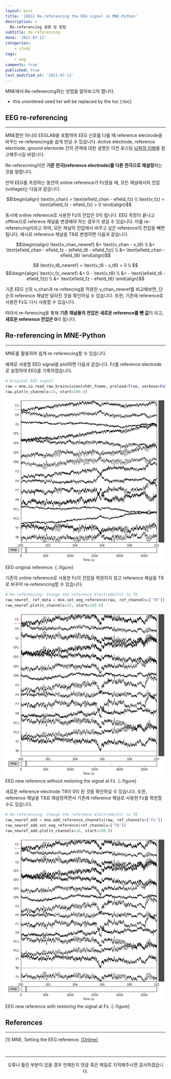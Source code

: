 ```yaml
---
layout: post
title: '[EEG] Re-referencing the EEG signal in MNE-Python'
description: >
  Re-referencing 설명 및 방법
subtitle: Re-referencing
date: '2021-07-12'
categories:
    - study
tags:
    - eeg
comments: true
published: true
last_modified_at: '2021-07-12'
---
```


MNE에서 Re-referencing하는 방법을 알아보고자 합니다.

* this unordered seed list will be replaced by the toc
{:toc}

## EEG re-referencing   

***

MNE뿐만 아니라 EEGLAB을 포함하여 EEG 신호를 다룰 때 reference electrode을 바꾸는 re-referencing을 쉽게 만날 수 있습니다. Acitve electrode, reference electrode, ground electorde 간의 관계에 대한 설명은 이전 포스팅 [뇌파의 이해](https://hayoonsong.github.io/study/2021-01-05-understanding_eeg/)를 참고해주시길 바랍니다.

Re-referecning이란 **기준 전극(reference electrode)를 다른 전극으로 재설정**하는 것을 말합니다. 

만약 EEG를 측정하는 동안의 online reference가 Fz였을 때, 모든 채널에서의 전압(voltage)는 다음과 같습니다.

$$\begin{align}
  \text{v_chan} = \text{efield_chan - efield_fz} \\
  \text{v_fz} = \text{efield_fz - efield_fz} = 0
\end{align}$$

동시에 online reference로 사용한 Fz의 전압은 0이 됩니다. EEG 측정이 끝나고 offline으로 referece 채널을 변경해야 하는 경우가 생길 수 있습니다.
이를 re-referencing이라고 하며, 모든 채널의 전압에서 바꾸고 싶은 reference의 전압을 빼면됩니다. 예시로 reference 채널을 T8로 변경하면 다음과 같습니다.

$$\begin{align}
  \text{v_chan_newref} &= \text{v_chan - v_t8} \\
                       &= \text{efield_chan - efield_fz - (efield_t8 - efield_fz)} \\
                       &= \text{efield_chan - efield_t8} 
\end{align}$$

$$
  \text{v_t8_newref} = \text{v_t8 - v_t8} = 0 \\
$$
$$\begin{align}
  \text{v_fz_newref} &= 0 - \text{v_t8} \\
                     &= - \text{(efield_t8 - efield_fz)} \\
                     &= \text{efield_fz - efield_t8}
  \end{align}$$

기존 EEG 신호 v_chan과 re-refencing을 적용한 v_chan_newref를 비교해보면, 단순히 reference 채널만 달라진 것을 확인하실 수 있습니다. 또한, 기존에 reference로 사용한 Fz도 다시 사용할 수 있습니다.

따라서 re-ferencing을 통해 **기존 채널들의 전압은 새로운 reference를 뺀 값**이 되고, **새로운 reference 전압은 0**이 됩니다.

## Re-referencing in MNE-Python

***

MNE를 활용하여 쉽게 re-referencing할 수 있습니다.

예제로 사용할 EEG signal을 plot하면 다음과 같습니다. Fz를 reference electrode로 설정하여 EEG를 기록하였습니다.

~~~python
# Original EEG signal
raw = mne.io.read_raw_brainvision(vhdr_fname, preload=True, verbose=False)
raw.plot(n_channels=15, start=100.0)
~~~

![Original EEG](https://github.com/HayoonSong/Images-for-Github-Pages/blob/main/study/eeg/2022-07-12-re-referencing/original.png?raw=true)   
EEG original reference.
{:.figure}

기존의 online reference로 사용한 Fz의 전압을 복원하지 않고 reference 채널을 T8로 바꾸어 re-referencing할 수 있습니다.

~~~python
# Re-referencing: Change the reference electrode(Fz) to T8
raw_newref, ref_data = mne.set_eeg_reference(raw, ref_channels=['T8'])
raw_newref.plot(n_channels=15, start=100.0)
~~~

![Re-referencing without Fz](https://github.com/HayoonSong/Images-for-Github-Pages/blob/main/study/eeg/2022-07-12-re-referencing/re_referencing_withoutFz.png?raw=true)   
EEG new reference without restoring the signal at Fz.
{:.figure}

새로운 reference electrode T8이 0이 된 것을 확인하실 수 있습니다. 또한, reference 채널을 T8로 재설정하면서 기존에 reference 채널로 사용한 Fz를 복원할 수도 있습니다.

~~~python
# Re-referencing: Change the reference electrode(Fz) to T8
raw_newref_add = mne.add_reference_channels(raw, ref_channels=['Fz'])
raw_newref_add.set_eeg_reference(ref_channels=['T8'])
raw_newref_add.plot(n_channels=16, start=100.0)
~~~

![Re-referencing with Fz](https://github.com/HayoonSong/Images-for-Github-Pages/blob/main/study/eeg/2022-07-12-re-referencing/re_referencing_withFz.png?raw=true)   
EEG new reference with restoring the signal at Fz.
{:.figure}

## References

***

[1] MNE, Setting the EEG reference. [[Online]](https://mne.tools/stable/auto_tutorials/preprocessing/55_setting_eeg_reference.html)

<br>

***

<center>오류나 틀린 부분이 있을 경우 언제든지 댓글 혹은 메일로 지적해주시면 감사하겠습니다.</center>